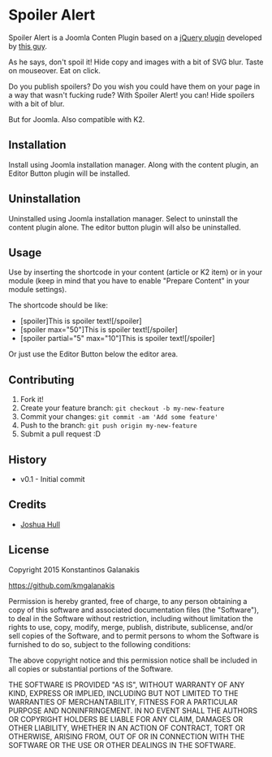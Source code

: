 # Spoiler Alert

Spoiler Alert is a Joomla Conten Plugin based on a [jQuery plugin](http://joshbuddy.github.io/spoiler-alert/) developed by [this guy](https://github.com/joshbuddy). 

As he says, don't spoil it! Hide copy and images with a bit of SVG blur. Taste on mouseover. Eat on click.

Do you publish spoilers? Do you wish you could have them on your page in a way that wasn't fucking rude? With Spoiler Alert! you can! Hide spoilers with a bit of blur.

But for Joomla. Also compatible with K2.

## Installation

Install using Joomla installation manager. Along with the content plugin, an Editor Button plugin will be installed.

## Uninstallation

Uninstalled using Joomla installation manager. Select to uninstall the content plugin alone. The editor button plugin will also be uninstalled.

## Usage

Use by inserting the shortcode in your content (article or K2 item) or in your module (keep in mind that you have to enable "Prepare Content" in your module settings).

The shortcode should be like:

* [spoiler]This is spoiler text![/spoiler]
* [spoiler max="50"]This is spoiler text![/spoiler]
* [spoiler partial="5" max="10"]This is spoiler text![/spoiler]

Or just use the Editor Button below the editor area.


## Contributing

1. Fork it!
2. Create your feature branch: `git checkout -b my-new-feature`
3. Commit your changes: `git commit -am 'Add some feature'`
4. Push to the branch: `git push origin my-new-feature`
5. Submit a pull request :D

## History

* v0.1 - Initial commit

## Credits

* [Joshua Hull](https://github.com/joshbuddy)

## License

Copyright 2015 Konstantinos Galanakis

https://github.com/kmgalanakis

Permission is hereby granted, free of charge, to any person obtaining a copy
of this software and associated documentation files (the "Software"), to deal
in the Software without restriction, including without limitation the rights
to use, copy, modify, merge, publish, distribute, sublicense, and/or sell
copies of the Software, and to permit persons to whom the Software is
furnished to do so, subject to the following conditions:

The above copyright notice and this permission notice shall be included in
all copies or substantial portions of the Software.

THE SOFTWARE IS PROVIDED "AS IS", WITHOUT WARRANTY OF ANY KIND, EXPRESS OR
IMPLIED, INCLUDING BUT NOT LIMITED TO THE WARRANTIES OF MERCHANTABILITY,
FITNESS FOR A PARTICULAR PURPOSE AND NONINFRINGEMENT. IN NO EVENT SHALL THE
AUTHORS OR COPYRIGHT HOLDERS BE LIABLE FOR ANY CLAIM, DAMAGES OR OTHER
LIABILITY, WHETHER IN AN ACTION OF CONTRACT, TORT OR OTHERWISE, ARISING FROM,
OUT OF OR IN CONNECTION WITH THE SOFTWARE OR THE USE OR OTHER DEALINGS IN
THE SOFTWARE.